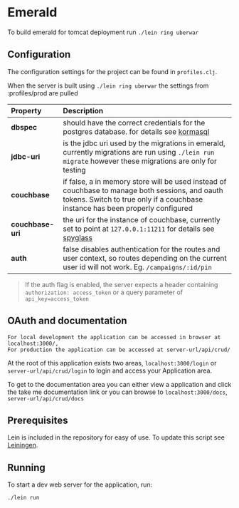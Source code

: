 # Emerald

To build emerald for tomcat deployment run `./lein ring uberwar`

## Configuration

The configuration settings for the project can be found in `profiles.clj`.

When the server is built using `./lein ring uberwar` the settings from :profiles/prod are pulled

| Property | Description |
|:---|:---|
| **dbspec** | should have the correct credentials for the postgres database. for details see [kormasql][1] |
| **jdbc-uri** | is the jdbc uri used by the migrations in emerald, currently migrations are run using `./lein run migrate` however these migrations are only for testing |
| **couchbase** | if false, a in memory store will be used instead of couchbase to manage both sessions, and oauth tokens. Switch to true only if a couchbase instance has been properly configured |
| **couchbase-uri** | the uri for the instance of couchbase, currently set to point at `127.0.0.1:11211` for details see [spyglass][2]|
| **auth** | false disables authentication for the routes and user context, so routes depending on the current user id will not work. Eg. `/campaigns/:id/pin` |

> If the auth flag is enabled, the server expects a header containing `authorization: access_token` or a query parameter of `api_key=access_token`


[1]: http://sqlkorma.com/docs#db
[2]: http://clojurememcached.info/articles/getting_started.html

## OAuth and documentation

    For local development the application can be accessed in browser at localhost:3000/,
    For production the application can be accessed at server-url/api/crud/

At the root of this application exists two areas, `localhost:3000/login` or `server-url/api/crud/login` to login and access your Application area.

To get to the documentation area you can either view a application and click the take me documentation link or you can browse to `localhost:3000/docs`, `server-url/api/crud/docs`

## Prerequisites

Lein is included in the repository for easy of use.
To update this script see [Leiningen][3].

[3]: https://github.com/technomancy/leiningen

## Running

To start a dev web server for the application, run:

    ./lein run

